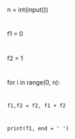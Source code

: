 #
n = int(input())
#
f1 = 0
#
f2 = 1
#
for i in range(0, n):
#
    f1,f2 = f2, f1 + f2
#
    print(f1, end = ' ')
